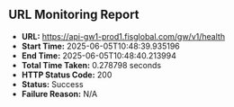 ## URL Monitoring Report

- **URL:** https://api-gw1-prod1.fisglobal.com/gw/v1/health
- **Start Time:** 2025-06-05T10:48:39.935196
- **End Time:** 2025-06-05T10:48:40.213994
- **Total Time Taken:** 0.278798 seconds
- **HTTP Status Code:** 200
- **Status:** Success
- **Failure Reason:** N/A
